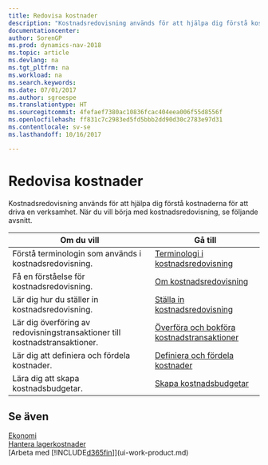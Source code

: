 ```yaml
---
title: Redovisa kostnader
description: "Kostnadsredovisning används för att hjälpa dig förstå kostnaderna för att driva en verksamhet. När du vill börja med kostnadsredovisning, se följande avsnitt."
documentationcenter: 
author: SorenGP
ms.prod: dynamics-nav-2018
ms.topic: article
ms.devlang: na
ms.tgt_pltfrm: na
ms.workload: na
ms.search.keywords: 
ms.date: 07/01/2017
ms.author: sgroespe
ms.translationtype: HT
ms.sourcegitcommit: 4fefaef7380ac10836fcac404eea006f55d8556f
ms.openlocfilehash: ff831c7c2983ed5fd5bbb2dd90d30c2783e97d31
ms.contentlocale: sv-se
ms.lasthandoff: 10/16/2017

---
```

# <a name="accounting-for-costs"></a>Redovisa kostnader
Kostnadsredovisning används för att hjälpa dig förstå kostnaderna för att driva en verksamhet. När du vill börja med kostnadsredovisning, se följande avsnitt.  

|Om du vill|Gå till|  
|--------|---------|  
|Förstå terminologin som används i kostnadsredovisning.|[Terminologi i kostnadsredovisning](finance-terminology-in-cost-accounting.md)|  
|Få en förståelse för kostnadsredovisning.|[Om kostnadsredovisning](finance-about-cost-accounting.md)|  
|Lär dig hur du ställer in kostnadsredovisning.|[Ställa in kostnadsredovisning](finance-set-up-cost-accounting.md)|  
|Lär dig överföring av redovisningstransaktioner till kostnadstransaktioner.|[Överföra och bokföra kostnadstransaktioner](finance-transfer-and-post-cost-entries.md)|  
|Lär dig att definiera och fördela kostnader.|[Definiera och fördela kostnader](finance-define-and-allocate-costs.md)|  
|Lära dig att skapa kostnadsbudgetar.|[Skapa kostnadsbudgetar](finance-create-cost-budgets.md)|  

## <a name="see-also"></a>Se även  
[Ekonomi](finance.md)  
[Hantera lagerkostnader](finance-manage-inventory-costs.md)  
[Arbeta med [!INCLUDE[d365fin](includes/d365fin_md.md)]](ui-work-product.md)

